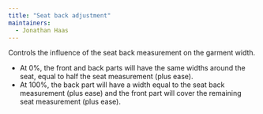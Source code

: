 ```yaml
---
title: "Seat back adjustment"
maintainers:
  - Jonathan Haas
---
```


Controls the influence of the seat back measurement on the garment width.

* At 0%, the front and back parts will have the same widths around the seat, equal to half the seat measurement (plus ease).
* At 100%, the back part will have a width equal to the seat back measurement (plus ease) and the front part will cover the remaining seat measurement (plus ease).
